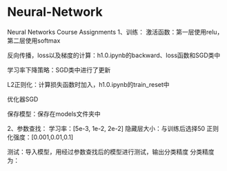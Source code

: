 # Neural-Network
Neural Networks Course Assignments
1、训练：
激活函数：第一层使用relu，第二层使用softmax

反向传播，loss以及梯度的计算：h1.0.ipynb的backward、loss函数和SGD类中

学习率下降策略：SGD类中进行了更新

L2正则化：计算损失函数时加入，h1.0.ipynb的train_reset中

优化器SGD

保存模型：保存在models文件夹中

 

2、参数查找：
学习率：[5e-3, 1e-2, 2e-2]
隐藏层大小：与训练后选择50
正则化强度：[0.001,0.01,0.1]
 

测试：导入模型，用经过参数查找后的模型进行测试，输出分类精度
分类精度为：
